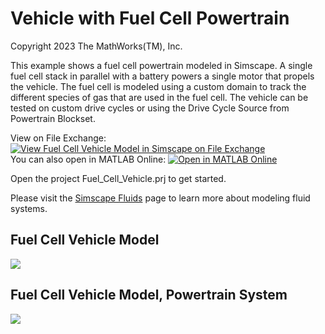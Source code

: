 # **Vehicle with Fuel Cell Powertrain**
Copyright 2023 The MathWorks(TM), Inc.

This example shows a fuel cell powertrain modeled in Simscape.  A single
fuel cell stack in parallel with a battery powers a single motor that
propels the vehicle. The fuel cell is modeled using a custom domain to
track the different species of gas that are used in the fuel cell.  The
vehicle can be tested on custom drive cycles or using the Drive Cycle
Source from Powertrain Blockset.

View on File Exchange: [![View Fuel Cell Vehicle Model in Simscape on File Exchange](https://www.mathworks.com/matlabcentral/images/matlab-file-exchange.svg)](https://www.mathworks.com/matlabcentral/fileexchange/82340-fuel-cell-vehicle-model-in-simscape)  
You can also open in MATLAB Online: [![Open in MATLAB Online](https://www.mathworks.com/images/responsive/global/open-in-matlab-online.svg)](https://matlab.mathworks.com/open/github/v1?repo=mathworks/Fuel-Cell-Vehicle-Model-Simscape&project=Fuel_Cell_Vehicle.prj)

Open the project Fuel_Cell_Vehicle.prj to get started.

Please visit the [Simscape Fluids](https://www.mathworks.com/products/simscape-fluids.html) 
page to learn more about modeling fluid systems.

## **Fuel Cell Vehicle Model**
![](Overview/html/ssc_car_fuel_cell_1motor_modelLevel.png)

## **Fuel Cell Vehicle Model, Powertrain System**
![](Overview/html/ssc_car_fuel_cell_1motor_powertrainLevel.png)
